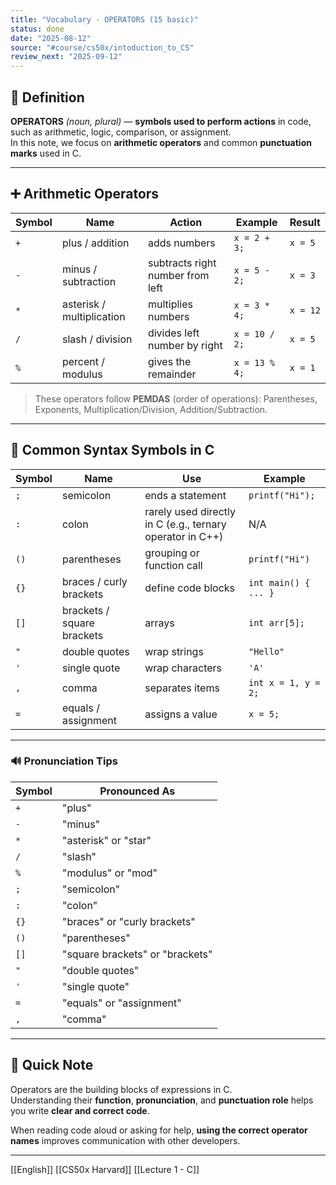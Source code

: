```yaml
---
title: "Vocabulary · OPERATORS (15 basic)"
status: done
date: "2025-08-12"
source: "#course/cs50x/intoduction_to_CS"
review_next: "2025-09-12"
---
```

## 📖 Definition  
**OPERATORS** *(noun, plural)* — **symbols used to perform actions** in code, such as arithmetic, logic, comparison, or assignment.  
In this note, we focus on **arithmetic operators** and common **punctuation marks** used in C.

---

## ➕ Arithmetic Operators

| Symbol | Name | Action | Example | Result |
|--------|------|--------|---------|--------|
| `+` | plus / addition | adds numbers | `x = 2 + 3;` | `x = 5` |
| `-` | minus / subtraction | subtracts right number from left | `x = 5 - 2;` | `x = 3` |
| `*` | asterisk / multiplication | multiplies numbers | `x = 3 * 4;` | `x = 12` |
| `/` | slash / division | divides left number by right | `x = 10 / 2;` | `x = 5` |
| `%` | percent / modulus | gives the remainder | `x = 13 % 4;` | `x = 1` |

> These operators follow **PEMDAS** (order of operations): Parentheses, Exponents, Multiplication/Division, Addition/Subtraction.

---

## 🧱 Common Syntax Symbols in C

| Symbol | Name | Use | Example |
|--------|------|-----|---------|
| `;` | semicolon | ends a statement | `printf("Hi");` |
| `:` | colon | rarely used directly in C (e.g., ternary operator in C++) | N/A |
| `()` | parentheses | grouping or function call | `printf("Hi")` |
| `{}` | braces / curly brackets | define code blocks | `int main() { ... }` |
| `[]` | brackets / square brackets | arrays | `int arr[5];` |
| `"` | double quotes | wrap strings | `"Hello"` |
| `'` | single quote | wrap characters | `'A'` |
| `,` | comma | separates items | `int x = 1, y = 2;` |
| `=` | equals / assignment | assigns a value | `x = 5;` |

---

### 🔊 Pronunciation Tips

| Symbol | Pronounced As |
|--------|----------------|
| `+` | "plus" |
| `-` | "minus" |
| `*` | "asterisk" or "star" |
| `/` | "slash" |
| `%` | "modulus" or "mod" |
| `;` | "semicolon" |
| `:` | "colon" |
| `{}` | "braces" or "curly brackets" |
| `()` | "parentheses" |
| `[]` | "square brackets" or "brackets" |
| `"` | "double quotes" |
| `'` | "single quote" |
| `=` | "equals" or "assignment" |
| `,` | "comma" |

---

## 📝 Quick Note  
Operators are the building blocks of expressions in C.  
Understanding their **function**, **pronunciation**, and **punctuation role** helps you write **clear and correct code**.

When reading code aloud or asking for help, **using the correct operator names** improves communication with other developers.

---

[[English]] [[CS50x Harvard]] [[Lecture 1 - C]]
